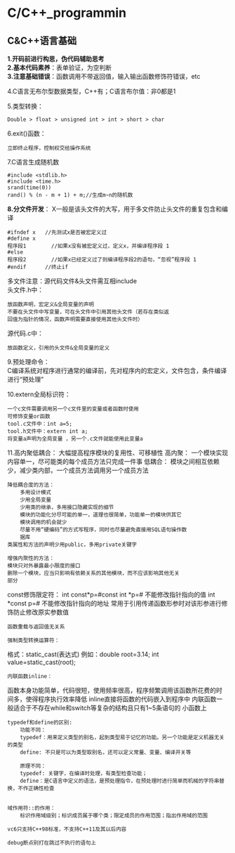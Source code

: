 # C/C++_programmin

## C&C++语言基础
**1.开码前进行构思，伪代码辅助思考**<br>
**2.基本代码素养**：表单验证，为空判断<br>
**3.注意基础错误**：函数调用不带返回值，输入输出函数修饰符错误，etc<br>

4.C语言无布尔型数据类型，C++有；C语言布尔值：非0都是1<br>

5.类型转换：

 	Double > float > unsigned int > int > short > char


6.exit()函数：

	立即终止程序，控制权交给操作系统

7.C语言生成随机数
	
 	#include <stdlib.h>
	#include <time.h>
	srand(time(0))
	rand() % (n - m + 1) + m;//生成m~n的随机数

**8.分文件开发**：
X一般是该头文件的大写，用于多文件防止头文件的重复包含和编译<br>
	
 	#ifndef x 	//先测试x是否被宏定义过
	#define x
	程序段1 		//如果x没有被宏定义过，定义x，并编译程序段 1
	#else
	程序段2 		//如果x已经定义过了则编译程序段2的语句，“忽视”程序段 1
	#endif		//终止if
	
多文件注意：源代码文件&头文件需互相include<br>
头文件.h中：
	
 	放函数声明，宏定义&全局变量的声明
	不要在头文件中写变量，可在头文件中引用其他头文件（若存在类似返
	回值为指针的情况，函数声明需要直接使用其他头文件时）
 
源代码.c中：
	
 	放函数定义，引用的头文件&全局变量的定义


9.预处理命令：<br>
C编译系统对程序进行通常的编译前，先对程序内的宏定义，文件包含，条件编译进行“预处理”<br>


10.extern全局标识符：

	一个c文件需要调用另一个c文件里的变量或者函数时使用
	可修饰变量or函数
	tool.c文件中：int a=5;
	tool.h文件中：extern int a;
	将变量a声明为全局变量	，另一个.c文件就能使用此变量a
 

11.高内聚低耦合：
	大幅提高程序模块的复用性、可移植性
	高内聚：
		一个模块实现内容单一，尽可能类的每个成员方法只完成一件事
	低耦合：
		模块之间相互依赖少，减少类内部，一个成员方法调用另一个成员方法
		
	降低耦合度的方法：
		多用设计模式
		少用全局变量
		少用类的继承，多用接口隐藏实现的细节
		模块的功能化分尽可能的单一，道理也很简单，功能单一的模块供其它
		模块调用的机会就少
		尽量不用“硬编码”的方式写程序，同时也尽量避免直接用SQL语句操作数
		据库
	类属性和方法的声明少用public，多用private关键字

	增强内聚性的方法：
	模块只对外暴露最小限度的接口
	删除一个模块，应当只影响有依赖关系的其他模块，而不应该影响其他无关
	部分

const修饰限定符：
		int const*p=&num;const int *p=&num;	不能修改指针指向的值
		int *const p=&num;			不能修改指针指向的地址
		常用于引用传递函数形参时对该形参进行修饰防止修改原实参数值

	函数重载与返回值无关系

	强制类型转换运算符：
格式：static_cast<type>(表达式)
例如：double root=3.14;
int value=static_cast<int>(root);

	内联函数inline：
函数本身功能简单，代码很短，使用频率很高，程序频繁调用该函数所花费的时
间多，使得程序执行效率降低
inline直接将函数的代码嵌入到程序中
内联函数一般适合于不存在while和switch等复杂的结构且只有1~5条语句的
小函数上

	typedef和define的区别:
		功能不同：
		typedef：用来定义类型的别名，起到类型易于记忆的功能。另一个功能是定义机器无关的类型
		define: 不只是可以为类型取别名，还可以定义常量、变量、编译开关等
		
		原理不同：
		typedef: 关键字，在编译时处理，有类型检查功能；
		define：是C语言中定义的语法，是预处理指令，在预处理时进行简单而机械的字符串替换，不作正确性检查


	域作用符::的作用：
		标识作用域级别；标识成员属于哪个类；限定成员的作用范围；指出作用域的范围

	vc6只支持C++98标准，不支持C++11及其以后内容

	debug断点别打在跳过不执行的语句上
